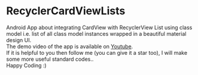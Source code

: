 # RecyclerCardViewLists  
Android App about integrating CardView with RecyclerView List using class model i.e. list of all class model instances wrapped in a beautiful material design UI.  
The demo video of the app is available on [Youtube](https://www.youtube.com/watch?v=QNsjvNLWnik).  
If it is helpful to you then follow me (you can give it a star too), I will make some more useful standard codes..  
Happy Coding :)  
